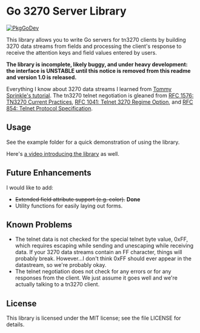 Go 3270 Server Library
======================

[![PkgGoDev](https://pkg.go.dev/badge/github.com/racingmars/go3270)](https://pkg.go.dev/github.com/racingmars/go3270)

This library allows you to write Go servers for tn3270 clients by building 3270 data streams from fields and processing the client's response to receive the attention keys and field values entered by users.

**The library is incomplete, likely buggy, and under heavy development: the interface is UNSTABLE until this notice is removed from this readme and version 1.0 is released.**

Everything I know about 3270 data streams I learned from [Tommy Sprinkle's tutorial][sprinkle]. The tn3270 telnet negotiation is gleaned from [RFC 1576: TN3270 Current Practices][rfc1576], [RFC 1041: Telnet 3270 Regime Option][rfc1041], and [RFC 854: Telnet Protocol Specification][rfc854].

[sprinkle]: http://www.tommysprinkle.com/mvs/P3270/
[rfc1576]: https://tools.ietf.org/html/rfc1576
[rfc1041]: https://tools.ietf.org/html/rfc1041
[rfc854]: https://tools.ietf.org/html/rfc854

Usage
-----

See the example folder for a quick demonstration of using the library.

Here's [a video introducing the library][introVideo] as well.

[introVideo]: https://www.youtube.com/watch?v=h9XTjup5W5U

Future Enhancements
-------------------

I would like to add:

 - ~~Extended field attribute support (e.g. color).~~ **Done**
 - Utility functions for easily laying out forms.

Known Problems
--------------

 - The telnet data is not checked for the special telnet byte value, 0xFF, which requires escaping while sending and unescaping while receiving data. If your 3270 data streams contain an FF character, things will probably break. However...I don't think 0xFF should ever appear in the datastream, so we're probably okay.
 - The telnet negotiation does not check for any errors or for any responses from the client. We just assume it goes well and we're actually talking to a tn3270 client.

License
-------

This library is licensed under the MIT license; see the file LICENSE for details.
